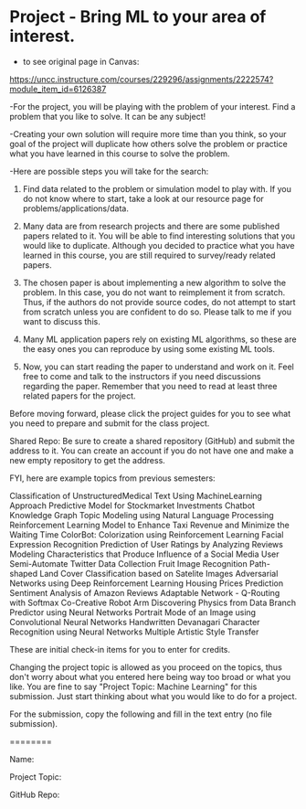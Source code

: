
# Project - Bring ML to your area of interest.

- to see original page in Canvas:

<https://uncc.instructure.com/courses/229296/assignments/2222574?module_item_id=6126387>

-For the project, you will be playing with the problem of your interest. Find a problem that you like to solve. It can be any subject!

-Creating your own solution will require more time than you think, so your goal of the project will duplicate how others solve the problem or practice what you have learned in this course to solve the problem.

-Here are possible steps you will take for the search:

1. Find data related to the problem or simulation model to play with. If you do not know where to start, take a look at our resource page for problems/applications/data.

2. Many data are from research projects and there are some published papers related to it. You will be able to find interesting solutions that you would like to duplicate. Although you decided to practice what you have learned in this course, you are still required to survey/ready related papers.  

3. The chosen paper is about implementing a new algorithm to solve the problem. In this case, you do not want to reimplement it from scratch. Thus, if the authors do not provide source codes, do not attempt to start from scratch unless you are confident to do so. Please talk to me if you want to discuss this. 

4. Many ML application papers rely on existing ML algorithms, so these are the easy ones you can reproduce by using some existing ML tools. 

5. Now, you can start reading the paper to understand and work on it. Feel free to come and talk to the instructors if you need discussions regarding the paper. Remember that you need to read at least three related papers for the project.  

Before moving forward, please click the project guides for you to see what you need to prepare and submit for the class project. 

Shared Repo: Be sure to create a shared repository (GitHub) and submit the address to it.  You can create an account if you do not have one and make a new empty repository to get the address.

FYI, here are example topics from previous semesters:

Classification of UnstructuredMedical Text Using MachineLearning Approach
Predictive Model for Stockmarket Investments
Chatbot
Knowledge Graph
Topic Modeling using Natural Language Processing
Reinforcement Learning Model to Enhance Taxi Revenue and Minimize the Waiting Time
ColorBot: Colorization using Reinforcement Learning
Facial Expression Recognition
Prediction of User Ratings by Analyzing Reviews
Modeling Characteristics that Produce Influence of a Social Media User
Semi-Automate Twitter Data Collection
Fruit Image Recognition
Path-shaped Land Cover Classification based on Satelite Images
Adversarial Networks using Deep Reinforcement Learning
Housing Prices Prediction
Sentiment Analysis of Amazon Reviews
Adaptable Network - Q-Routing with Softmax
Co-Creative Robot Arm
Discovering Physics from Data
Branch Predictor using Neural Networks
Portrait Mode of an Image using Convolutional Neural Networks
Handwritten Devanagari Character Recognition using Neural Networks
Multiple Artistic Style Transfer
 

These are initial check-in items for you to enter for credits. 

Changing the project topic is allowed as you proceed on the topics, thus don't worry about what you entered here being way too broad or what you like. You are fine to say "Project Topic: Machine Learning" for this submission. Just start thinking about what you would like to do for a project. 

For the submission, copy the following and fill in the text entry (no file submission). 

========

Name: 

Project Topic: 

GitHub Repo: 
